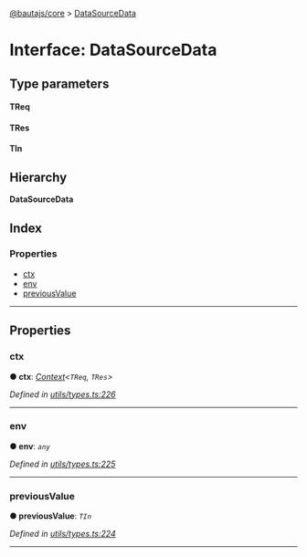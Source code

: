 [@bautajs/core](../README.md) > [DataSourceData](../interfaces/datasourcedata.md)

# Interface: DataSourceData

## Type parameters
#### TReq 
#### TRes 
#### TIn 
## Hierarchy

**DataSourceData**

## Index

### Properties

* [ctx](datasourcedata.md#ctx)
* [env](datasourcedata.md#env)
* [previousValue](datasourcedata.md#previousvalue)

---

## Properties

<a id="ctx"></a>

###  ctx

**● ctx**: *[Context](context.md)<`TReq`, `TRes`>*

*Defined in [utils/types.ts:226](https://github.axa.com/Digital/bauta-nodejs/blob/9a199d7/packages/bautajs/src/utils/types.ts#L226)*

___
<a id="env"></a>

###  env

**● env**: *`any`*

*Defined in [utils/types.ts:225](https://github.axa.com/Digital/bauta-nodejs/blob/9a199d7/packages/bautajs/src/utils/types.ts#L225)*

___
<a id="previousvalue"></a>

###  previousValue

**● previousValue**: *`TIn`*

*Defined in [utils/types.ts:224](https://github.axa.com/Digital/bauta-nodejs/blob/9a199d7/packages/bautajs/src/utils/types.ts#L224)*

___

